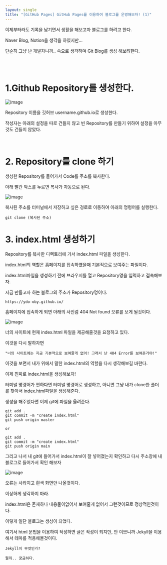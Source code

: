 ```yaml
---
layout: single
title: "[GitHub Pages] GitHub Pages를 이용하여 블로그를 운영해보자! (1)"
---
```


이제부터라도 기록을 남기면서 생활을 해보고자 블로그를 하려고 한다.

Naver Blog, Notion을 생각을 하였지만...

단순히 그냥 난 개발자니까.. 속으로 생각하며 Git Blog를 생성 해보려한다.

<br>
<br>

# 1.Github Repository를 생성한다.
![image](https://user-images.githubusercontent.com/69522086/183098208-ef6d1ae9-6100-4157-b819-4cbfc1c2d771.png)

Repository 이름을 깃허브 username.github.io로 생성한다.

작성자는 아래의 설정을 따로 건들지 않고 빈 Repository를 만들기 위하여 설정을 아무것도 건들지 않았다.

<br>

# 2. Repository를 clone 하기

생성한 Repository를 들어가서 Code를 주소를 복사한다.

아래 빨간 박스를 누르면 복사가 자동으로 된다.

![image](https://user-images.githubusercontent.com/69522086/183252758-74f7b0c8-8462-4424-9137-459e06acfc43.png)

복사된 주소를 터미널에서 저장하고 싶은 경로로 이동하여 아래의 명령어를 실행한다.

    git clone (복사된 주소)

# 3. index.html 생성하기

Repository를 복사한 디렉토리에 가서 index.html 파일을 생성한다.

index.html의 역할은 홈페이지를 접속하였을때 기본적으로 보여주는 파일이다.

index.html파일을 생성하기 전에 브라우저를 열고 Repository명을 입력하고 접속해보자.

지금 만들고자 하는 블로그의 주소가 Repository명이다.

    https://ydo-oby.github.io/


홈페이지에 접속하게 되면 아래의 사진럼 404 Not found 오류를 보게 될것이다.

![image](https://user-images.githubusercontent.com/69522086/183296130-de945040-c459-4ae8-85c1-5e577fd8edf3.png)

너의 사이트에 현재 index.html 파일을 제공해줄것을 요청하고 있다.

이것을 다시 말하자면 

    "너의 사이트에는 지금 기본적으로 보여줄게 없어! 그래서 난 404 Error를 보여준거야!"

이것을 보면서 내가 위에서 말한 index.html의 역할을 다시 생각해보길 바란다.

이제 진짜로 index.html을 생성해보자!

터미널 명령어가 편하다면 터미널 명령어로 생성하고, 아니면 그냥 내가 clone한 폴더를 찾아서 index.html파일을 생성해준다.

생성을 해주었다면 이제 git에 파일을 올려준다.

    git add .
    git commit -m "create index.html"
    git push origin master
    
    or

    git add .
    git commit -m "create index.html"
    git push origin main

그리고 나서 내 git에 들어가서 index.html이 잘 넣어졌는지 확인하고 다시 주소창에 내 블로그로 들어가서 확인 해보자

![image](https://user-images.githubusercontent.com/69522086/183297436-319acac8-750e-4d3a-9780-7bd1deb0d0cf.png)

오류는 사라지고 흰색 화면만 나올것이다.

이상하게 생각하지 마라.

index.html은 존재하나 내용물이없어서 보여줄게 없어서 그런것이므로 정상적인것이다.

이렇게 일단 블로그는 생성이 되었다.

여기서 html 문법을 이용하여 작성하면 글은 작성이 되지만, 안 이쁘니까 Jekyll을 이용해서 테마를 적용해볼것이다.

    Jekyll이 무엇인가?

    뭘까.. 궁금하다.